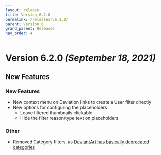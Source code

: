 ```yaml
---
layout: release
title: Version 6.2.0
permalink: /releases/v6.2.0/
parent: Version 6
grand_parent: Releases
nav_order: 4
---
```


# Version 6.2.0 *(September 18, 2021)*

## New Features

### New Features

- New context menu on Deviation links to create a User filter directly
- New options for configuring the placeholders
  - Leave filtered thumbnails clickable
  - Hide the filter reason/type text on placeholders

### Other

- Removed Category filters, as [DeviantArt has basically deprecated categories](https://github.com/rthaut/deviantART-Filter/issues/153)
